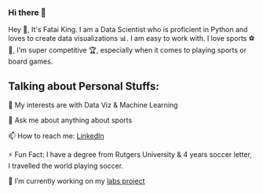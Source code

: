 ### Hi there 👋


Hey 👋, It's Fatai King. I am a Data Scientist who is proficient in Python and loves to create data visualizations 📊. I am easy to work with. I love sports ⚽🏀, I'm super competitive 🏆, especially when it comes to playing sports or board games.

## Talking about Personal Stuffs:

🤔 My interests are with Data Viz & Machine Learning

💬 Ask me about anything about sports

📫 How to reach me: [LinkedIn](https://www.linkedin.com/in/fatai-king-8b2b5a9b/)

⚡ Fun Fact: I have a degree from Rutgers University & 4 years soccer letter, I travelled the world playing soccer. 

🔭 I’m currently working on my [labs project](https://github.com/Lambda-School-Labs/Labs26-Citrics-DS-TeamC)

